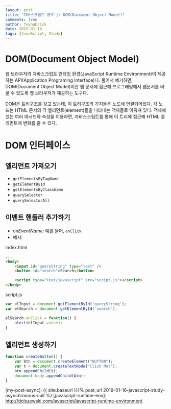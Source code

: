 ```yaml
---
layout: post
title: "자바스크립트 공부 // DOM(Document Object Model)"
comments: true
author: feynubrick
date: 2019-01-18
tags: [JavaScript, Study]
---
```


# DOM(Document Object Model)

웹 브라우저의 자바스크립트 런타임 환경(JavaScript Runtime Environment)이 제공하는 API(Application Programing Interface)다.
풀어서 얘기하면, DOM(Document Object Model)이란 웹 문서에 접근해 프로그래밍해서 웹문서를 바꿀 수 있도록 웹 브라우저가 제공하는 도구다.

DOM은 트리구조를 갖고 있는데, 이 트리구조의 가지들은 노드에 연결되어있다.
각 노드는 HTML 문서의 각 엘리먼트(element)들을 나타내는 객체들로 이뤄져 있다.
객체에 있는 여러 메서드와 속성을 이용하면, 자바스크립트를 통해 이 트리에 접근해 HTML 엘리먼트에 변화를 줄 수 있다.

# DOM 인터페이스

## 엘리먼트 가져오기

- `getElementsByTagName`
- `getElementById`
- `getElementsByClassName`
- `querySelector`
- `querySelectorAll`

## 이벤트 핸들러 추가하기

- on*EventName*: 예를 들어, `onClick`
- 예시:

index.html

```html
...
<body>
    <input id="queryString" type="text" />
    <button id="search">Search</button>

    <script type="text/javascript" src="script.js"></script>
</body>
```

script.js

```javascript
var elInput = document.getElementById('queryString');
var elSearch = document.getElementById('search');

elSearch.onClick = function() {
    alert(elInput.value);
}
```

## 엘리먼트 생성하기

```javascript
function createButton() {
    var btn = document.createElement("BUTTON");
    var t = document.createTextNode("Click Me!");
    btn.appendChild(t);
    document.body.appendChild(btn);
}
```

[my-post-async]: {{ site.baseurl }}{% post_url 2019-01-16-javascript-study-asynchronous-call %}
[javascript-runtime-env]: http://dolszewski.com/javascript/javascript-runtime-environment